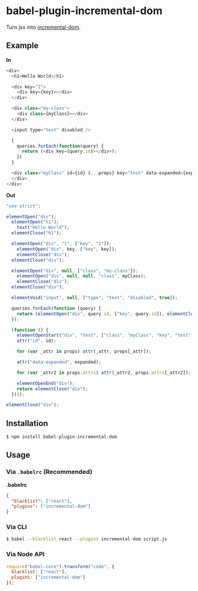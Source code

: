 # babel-plugin-incremental-dom

Turn jsx into [incremental-dom](http://google.github.io/incremental-dom/).

## Example

**In**

```javascript
<div>
  <h1>Hello World</h1>

  <div key="1">
    <div key={key}></div>
  </div>

  <div class="my-class">
    <div class={myClass}></div>
  </div>

  <input type="text" disabled />

  {
    queries.forEach(function(query) {
      return (<div key={query.id}></div>);
    })
  }

  <div class="myClass" id={id} {...props} key="test" data-expanded={expanded} {...props.attrs}>
  </div>
</div>
```

**Out**

```javascript
"use strict";

elementOpen("div");
  elementOpen("h1");
    text("Hello World");
  elementClose("h1");

  elementOpen("div", "1", ["key", "1"]);
    elementOpen("div", key, ["key", key]);
    elementClose("div");
  elementClose("div");

  elementOpen("div", null, ["class", "my-class"]);
    elementOpen("div", null, null, "class", myClass);
    elementClose("div");
  elementClose("div");

  elementVoid("input", null, ["type", "text", "disabled", true]);

  queries.forEach(function (query) {
    return (elementOpen("div", query.id, ["key", query.id]), elementClose("div"));
  });

  (function () {
    elementOpenStart("div", "test", ["class", "myClass", "key", "test"]);
    attr("id", id);

    for (var _attr in props) attr(_attr, props[_attr]);

    attr("data-expanded", expanded);

    for (var _attr2 in props.attrs) attr(_attr2, props.attrs[_attr2]);

    elementOpenEnd("div");
    return elementClose("div");
  })();

elementClose("div");
```

## Installation

```sh
$ npm install babel-plugin-incremental-dom
```

## Usage

### Via `.babelrc` (Recommended)

**.babelrc**

```json
{
  "blacklist": ["react"],
  "plugins": ["incremental-dom"]
}
```

### Via CLI

```sh
$ babel --blacklist react --plugins incremental-dom script.js
```

### Via Node API

```javascript
require("babel-core").transform("code", {
  blacklist: ["react"],
  plugins: ["incremental-dom"]
});
```
